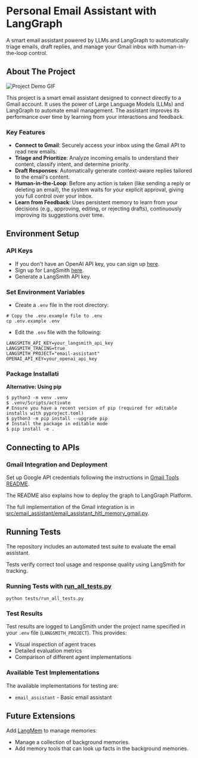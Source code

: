 # Personal Email Assistant with LangGraph


A smart email assistant powered by LLMs and LangGraph to automatically triage emails, draft replies, and manage your Gmail inbox with human-in-the-loop control.

## About The Project

![Project Demo GIF](path/to/your/demo.gif)

This project is a smart email assistant designed to connect directly to a Gmail account. It uses the power of Large Language Models (LLMs) and LangGraph to automate email management. The assistant improves its performance over time by learning from your interactions and feedback.

### Key Features

* **Connect to Gmail**: Securely access your inbox using the Gmail API to read new emails.
* **Triage and Prioritize**: Analyze incoming emails to understand their content, classify intent, and determine priority.
* **Draft Responses**: Automatically generate context-aware replies tailored to the email's content.
* **Human-in-the-Loop**: Before any action is taken (like sending a reply or deleting an email), the system waits for your explicit approval, giving you full control over your inbox.
* **Learn from Feedback**: Uses persistent memory to learn from your decisions (e.g., approving, editing, or rejecting drafts), continuously improving its suggestions over time.

## Environment Setup 

### API Keys

* If you don't have an OpenAI API key, you can sign up [here](https://openai.com/index/openai-api/).
* Sign up for LangSmith [here](https://smith.langchain.com/).
* Generate a LangSmith API key.

### Set Environment Variables

* Create a `.env` file in the root directory:
```shell
# Copy the .env.example file to .env
cp .env.example .env
```

* Edit the `.env` file with the following:
```shell
LANGSMITH_API_KEY=your_langsmith_api_key
LANGSMITH_TRACING=true
LANGSMITH_PROJECT="email-assistant"
OPENAI_API_KEY=your_openai_api_key
```


### Package Installati

**Alternative: Using pip**

```shell
$ python3 -m venv .venv
$ .venv/Scripts/activate
# Ensure you have a recent version of pip (required for editable installs with pyproject.toml)
$ python3 -m pip install --upgrade pip
# Install the package in editable mode
$ pip install -e .
```


## Connecting to APIs  

### Gmail Integration and Deployment

Set up Google API credentials following the instructions in [Gmail Tools README](src/email_assistant/tools/gmail/README.md).

The README also explains how to deploy the graph to LangGraph Platform.

The full implementation of the Gmail integration is in [src/email_assistant/email_assistant_hitl_memory_gmail.py](/src/email_assistant/email_assistant_hitl_memory_gmail.py).

## Running Tests

The repository includes an automated test suite to evaluate the email assistant. 

Tests verify correct tool usage and response quality using LangSmith for tracking.

### Running Tests with [run_all_tests.py](/tests/run_all_tests.py)

```shell
python tests/run_all_tests.py
```

### Test Results

Test results are logged to LangSmith under the project name specified in your `.env` file (`LANGSMITH_PROJECT`). This provides:
- Visual inspection of agent traces
- Detailed evaluation metrics
- Comparison of different agent implementations

### Available Test Implementations

The available implementations for testing are:
- `email_assistant` - Basic email assistant

## Future Extensions

Add [LangMem](https://langchain-ai.github.io/langmem/) to manage memories:
* Manage a collection of background memories. 
* Add memory tools that can look up facts in the background memories. 




